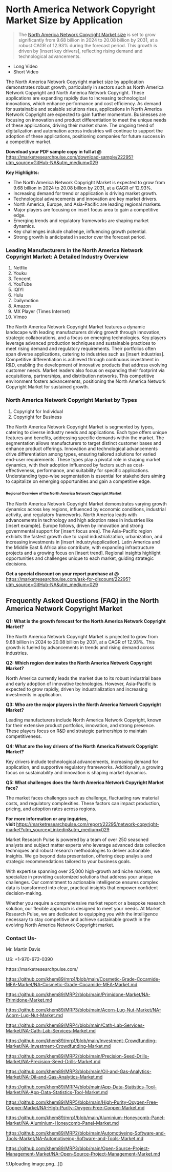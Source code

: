 <h1>North America Network Copyright Market&nbsp;Size by Application</h1><blockquote><p>The <a href="https://marketresearchpulse.com/download-sample/22295?utm_source=GitHub-NA&amp;utm_medium=029">North America Network Copyright Market size</a> is set to grow significantly from 9.68 billion in 2024 to 20.08 billion by 2031, at a robust CAGR of 12.93% during the forecast period. This growth is driven by [insert key drivers], reflecting rising demand and technological advancements.</p></blockquote><ul><li>Long Video<li> Short Video</li></ul><p>The North America Network Copyright market size by application demonstrates robust growth, particularly in sectors such as North America Network Copyright and North America Network Copyright. These applications are expanding rapidly due to increasing technological innovations, which enhance performance and cost efficiency. As demand for sustainable and scalable solutions rises, applications in North America Network Copyright are expected to gain further momentum. Businesses are focusing on innovation and product differentiation to meet the unique needs of these applications, driving their market share. The ongoing trend of digitalization and automation across industries will continue to support the adoption of these applications, positioning companies for future success in a competitive market.</p><p><strong>Download your PDF sample copy in full at @ </strong><a href="https://marketresearchpulse.com/download-sample/22295?utm_source=GitHub-NA&amp;utm_medium=029">https://marketresearchpulse.com/download-sample/22295?utm_source=GitHub-NA&amp;utm_medium=029</a></p><p><strong>Key Highlights: </strong></p><ul><li>The North America Network Copyright Market is expected to grow from 9.68 billion in 2024 to 20.08 billion by 2031, at a CAGR of 12.93%.</li><li>Increasing demand for trend or application is driving market growth.</li><li>Technological advancements and innovation are key market drivers.</li><li>North America, Europe, and Asia-Pacific are leading regional markets.</li><li>Major players are focusing on insert focus area to gain a competitive edge.</li><li>Emerging trends and regulatory frameworks are shaping market dynamics.</li><li>Key challenges include challenge, influencing growth potential.</li><li>Strong growth is anticipated in sector over the forecast period.</li></ul><h3>Leading Manufacturers in the North America Network Copyright Market: A Detailed Industry Overview</h3><ol><li>Netflix</li><li>Youku</li><li>Tencent</li><li>YouTube</li><li>IQIYI</li><li>Hulu</li><li>Dailymotion</li><li>Amazon</li><li>MX Player (Times Internet)</li><li>Vimeo</li></ol><div class="flex max-w-full flex-col flex-grow"><div class="min-h-8 text-message flex w-full flex-col items-end gap-2 whitespace-normal break-words [.text-message+&amp;]:mt-5" dir="auto" data-message-author-role="assistant" data-message-id="fd8432e4-4910-450d-b182-61b7bfb0a01f" data-message-model-slug="gpt-4o"><div class="flex w-full flex-col gap-1 empty:hidden first:pt-[3px]"><div class="markdown prose w-full break-words dark:prose-invert light"><p>The North America Network Copyright Market features a dynamic landscape with leading manufacturers driving growth through innovation, strategic collaborations, and a focus on emerging technologies. Key players leverage advanced production techniques and sustainable practices to meet rising demand and regulatory requirements. Their portfolios often span diverse applications, catering to industries such as [insert industries]. Competitive differentiation is achieved through continuous investment in R&amp;D, enabling the development of innovative products that address evolving customer needs. Market leaders also focus on expanding their footprint via acquisitions, partnerships, and distribution networks. This competitive environment fosters advancements, positioning the North America Network Copyright Market for sustained growth.</p></div></div></div></div><h3>North America Network Copyright Market by Types</h3><ol><li>Copyright for Individual<li> Copyright for Business</li></ol><div class="flex max-w-full flex-col flex-grow"><div class="min-h-8 text-message flex w-full flex-col items-end gap-2 whitespace-normal break-words [.text-message+&amp;]:mt-5" dir="auto" data-message-author-role="assistant" data-message-id="084470be-0bb7-4664-bddf-5156b4f41249" data-message-model-slug="gpt-4o-mini"><div class="flex w-full flex-col gap-1 empty:hidden first:pt-[3px]"><div class="markdown prose w-full break-words dark:prose-invert light"><p>The North America Network Copyright Market is segmented by types, catering to diverse industry needs and applications. Each type offers unique features and benefits, addressing specific demands within the market. The segmentation allows manufacturers to target distinct customer bases and enhance product offerings. Innovation and technological advancements drive differentiation among types, ensuring tailored solutions for varied end-user requirements. These types play a pivotal role in shaping market dynamics, with their adoption influenced by factors such as cost-effectiveness, performance, and suitability for specific applications. Understanding type-wise segmentation is essential for stakeholders aiming to capitalize on emerging opportunities and gain a competitive edge.</p></div></div></div></div><h3><span style="font-size: 11px;">Regional Overview of the North America Network Copyright Market</span></h3><div class="flex max-w-full flex-col flex-grow"><div class="min-h-8 text-message flex w-full flex-col items-end gap-2 whitespace-normal break-words [.text-message+&amp;]:mt-5" dir="auto" data-message-author-role="assistant" data-message-id="e9038762-ce64-4e30-91c9-9bd413514231" data-message-model-slug="gpt-4o-mini"><div class="flex w-full flex-col gap-1 empty:hidden first:pt-[3px]"><div class="markdown prose w-full break-words dark:prose-invert light"><p>The North America Network Copyright Market demonstrates varying growth dynamics across key regions, influenced by economic conditions, industrial activity, and regulatory frameworks. North America leads with advancements in technology and high adoption rates in industries like [insert example]. Europe follows, driven by innovation and strong governmental support for [insert focus area]. The Asia-Pacific region exhibits the fastest growth due to rapid industrialization, urbanization, and increasing investments in [insert industry/application]. Latin America and the Middle East &amp; Africa also contribute, with expanding infrastructure projects and a growing focus on [insert trend]. Regional insights highlight opportunities and challenges unique to each market, guiding strategic decisions.</p></div></div></div></div><p><strong>Get a special discount on your report purchase at @ </strong><a href="https://marketresearchpulse.com/ask-for-discount/22295?utm_source=GitHub-NA&amp;utm_medium=029">https://marketresearchpulse.com/ask-for-discount/22295?utm_source=GitHub-NA&amp;utm_medium=029</a></p><h2>Frequently Asked Questions (FAQ) in the North America Network Copyright Market</h2><p><strong>Q1: What is the growth forecast for the North America Network Copyright Market?</strong></p><p>The North America Network Copyright Market is projected to grow from 9.68 billion in 2024 to 20.08 billion by 2031, at a CAGR of 12.93%. This growth is fueled by advancements in trends and rising demand across industries.</p><p><strong>Q2: Which region dominates the North America Network Copyright Market?</strong></p><p>North America currently leads the market due to its robust industrial base and early adoption of innovative technologies. However, Asia-Pacific is expected to grow rapidly, driven by industrialization and increasing investments in application.</p><p><strong>Q3: Who are the major players in the North America Network Copyright Market?</strong></p><p>Leading manufacturers include North America Network Copyright, known for their extensive product portfolios, innovation, and strong presence. These players focus on R&amp;D and strategic partnerships to maintain competitiveness.</p><p><strong>Q4: What are the key drivers of the North America Network Copyright Market?</strong></p><p>Key drivers include technological advancements, increasing demand for application, and supportive regulatory frameworks. Additionally, a growing focus on sustainability and innovation is shaping market dynamics.</p><p><strong>Q5: What challenges does the North America Network Copyright Market face?</strong></p><p>The market faces challenges such as challenge, fluctuating raw material costs, and regulatory complexities. These factors can impact production, pricing, and adoption rates across regions.</p><p><strong>For more information or any inquiries, visit&nbsp;</strong><a href="https://marketresearchpulse.com/report/22295/network-copyright-market?utm_source=Linkedin&utm_medium=029">https://marketresearchpulse.com/report/22295/network-copyright-market?utm_source=Linkedin&utm_medium=029</a></p><p>Market Research Pulse is powered by a team of over 250 seasoned analysts and subject matter experts who leverage advanced data collection techniques and robust research methodologies to deliver actionable insights. We go beyond data presentation, offering deep analysis and strategic recommendations tailored to your business goals.</p><p>With expertise spanning over 25,000 high-growth and niche markets, we specialize in providing customized solutions that address your unique challenges. Our commitment to actionable intelligence ensures complex data is transformed into clear, practical insights that empower confident decision-making.</p><p>Whether you require a comprehensive market report or a bespoke research solution, our flexible approach is designed to meet your needs. At Market Research Pulse, we are dedicated to equipping you with the intelligence necessary to stay competitive and achieve sustainable growth in the evolving North America Network Copyright market.</p><h3><strong>Contact Us-</strong></h3><p>Mr. Martin Davis</p><p>US: +1-970-672-0390</p><p>https://marketresearchpulse.com/</p><p><a href="https://github.com/khem89/mrp1/blob/main/Cosmetic-Grade-Cocamide-MEA-Market/NA-Cosmetic-Grade-Cocamide-MEA-Market.md">https://github.com/khem89/mrp1/blob/main/Cosmetic-Grade-Cocamide-MEA-Market/NA-Cosmetic-Grade-Cocamide-MEA-Market.md</a></p><p><a href="https://github.com/khem89/MRP2/blob/main/Primidone-Market/NA-Primidone-Market.md">https://github.com/khem89/MRP2/blob/main/Primidone-Market/NA-Primidone-Market.md</a></p><p><a href="https://github.com/khem89/MRP3/blob/main/Acorn-Lug-Nut-Market/NA-Acorn-Lug-Nut-Market.md">https://github.com/khem89/MRP3/blob/main/Acorn-Lug-Nut-Market/NA-Acorn-Lug-Nut-Market.md</a></p><p><a href="https://github.com/khem89/MRP4/blob/main/Cath-Lab-Services-Market/NA-Cath-Lab-Services-Market.md">https://github.com/khem89/MRP4/blob/main/Cath-Lab-Services-Market/NA-Cath-Lab-Services-Market.md</a></p><p><a href="https://github.com/khem89/mrp1/blob/main/Investment-Crowdfunding-Market/NA-Investment-Crowdfunding-Market.md">https://github.com/khem89/mrp1/blob/main/Investment-Crowdfunding-Market/NA-Investment-Crowdfunding-Market.md</a></p><p><a href="https://github.com/khem89/MRP2/blob/main/Precision-Seed-Drills-Market/NA-Precision-Seed-Drills-Market.md">https://github.com/khem89/MRP2/blob/main/Precision-Seed-Drills-Market/NA-Precision-Seed-Drills-Market.md</a></p><p><a href="https://github.com/khem89/MRP3/blob/main/Oil-and-Gas-Analytics-Market/NA-Oil-and-Gas-Analytics-Market.md">https://github.com/khem89/MRP3/blob/main/Oil-and-Gas-Analytics-Market/NA-Oil-and-Gas-Analytics-Market.md</a></p><p><a href="https://github.com/khem89/MRP4/blob/main/App-Data-Statistics-Tool-Market/NA-App-Data-Statistics-Tool-Market.md">https://github.com/khem89/MRP4/blob/main/App-Data-Statistics-Tool-Market/NA-App-Data-Statistics-Tool-Market.md</a></p><p><a href="https://github.com/khem89/MRP5/blob/main/High-Purity-Oxygen-Free-Copper-Market/NA-High-Purity-Oxygen-Free-Copper-Market.md">https://github.com/khem89/MRP5/blob/main/High-Purity-Oxygen-Free-Copper-Market/NA-High-Purity-Oxygen-Free-Copper-Market.md</a></p><p><a href="https://github.com/khem89/mrp1/blob/main/Aluminium-Honeycomb-Panel-Market/NA-Aluminium-Honeycomb-Panel-Market.md">https://github.com/khem89/mrp1/blob/main/Aluminium-Honeycomb-Panel-Market/NA-Aluminium-Honeycomb-Panel-Market.md</a></p><p><a href="https://github.com/khem89/MRP2/blob/main/Automotiveing-Software-and-Tools-Market/NA-Automotiveing-Software-and-Tools-Market.md">https://github.com/khem89/MRP2/blob/main/Automotiveing-Software-and-Tools-Market/NA-Automotiveing-Software-and-Tools-Market.md</a></p><p><a href="https://github.com/khem89/MRP3/blob/main/Open-Source-Project-Management-Market/NA-Open-Source-Project-Management-Market.md">https://github.com/khem89/MRP3/blob/main/Open-Source-Project-Management-Market/NA-Open-Source-Project-Management-Market.md</a></p>
![Uploading image.png…]()
